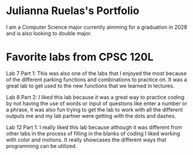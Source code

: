 # Julianna Ruelas's Portfolio 

I am a Computer Science major currently aimming for a graduation in 2028 and is also looking to double major.

# Favorite labs from CPSC 120L

Lab 7 Part 1:
This was also one of the labs that I enjoyed the most because of the different parking functions and combinations to practice on. It was a great lab to get used to the new functions that we learned in lectures.

Lab 8 Part 2:
I liked this lab because it was a great way to practice coding by not having the use of words or input of questions like enter a number or a phrase, it was also fun trying to get the lab to work with all the different outputs me and my lab partner were getting with the dots and dashes.

Lab 12 Part 1:
I really liked this lab because although it was different from other labs in the process of filling in the blanks of coding I liked working with color and motions. It really showcases the different ways that programming can be utilized.

